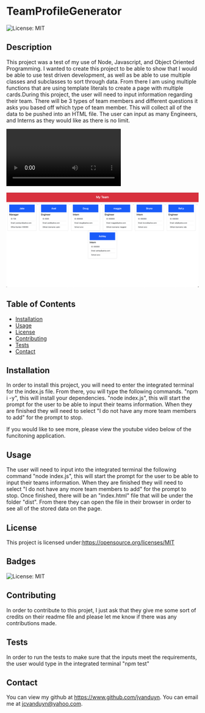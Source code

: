 
  # TeamProfileGenerator

  ![License: MIT](https://img.shields.io/badge/License-MIT-yellow.svg)

  ## Description
  
  This project was a test of my use of Node, Javascript, and Object Oriented Programming. I wanted to create this project to be able to show that I would be able to use test driven development, as well as be able to use multiple classes and subclasses to sort through data. From there I am using multiple functions that are using template literals to create a page with multiple cards.During this project, the user will need to input information regarding their team. There will be 3 types of team members and different questions it asks you based off which type of team member. This will collect all of the data to be pushed into an HTML file. The user can input as many Engineers, and Interns as they would like as there is no limit. 

  ![alt text](./assets/video.mov)

  ![alt text](./assets/pic.png)
  
  ## Table of Contents
  
  - [Installation](#installation)
  - [Usage](#usage)
  - [License](#license)
  - [Contributing](#contributing)
  - [Tests](#tests)
  - [Contact](#contact)
  
  ## Installation
  
  In order to install this project, you will need to enter the integrated terminal for the index.js file. From there, you will type the following commands. "npm i -y", this will install your dependencies. "node index.js", this will start the prompt for the user to be able to input their teams information. When they are finished they will need to select "I do not have any more team members to add" for the prompt to stop. 

  If you would like to see more, please view the youtube video below of the funcitoning application. 
  
  ## Usage
  
  The user will need to input into the integrated terminal the following command "node index.js", this will start the prompt for the user to be able to input their teams information. When they are finished they will need to select "I do not have any more team members to add" for the prompt to stop. Once finished, there will be an "index.html" file that will be under the folder "dist". From there they can open the file in their browser in order to see all of the stored data on the page. 
  
  ## License

  This project is licensed under:https://opensource.org/licenses/MIT
  
  ## Badges
  ![License: MIT](https://img.shields.io/badge/License-MIT-yellow.svg)
    
  ## Contributing
  
  In order to contribute to this projet, I just ask that they give me some sort of credits on their readme file and please let me know if there was any contributions made. 

  ## Tests
  
  In order to run the tests to make sure that the inputs meet the requirements, the user would type in the integrated terminal "npm test"

  ## Contact

  You can view my github at https://www.github.com/jvanduyn.
  You can email me at jcvanduyn@yahoo.com.